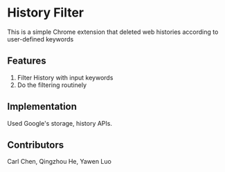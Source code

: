 # History Filter

This is a simple Chrome extension that deleted web histories according to user-defined keywords

## Features
1. Filter History with input keywords
2. Do the filtering routinely

## Implementation
Used Google's storage, history APIs.

## Contributors
Carl Chen, Qingzhou He, Yawen Luo